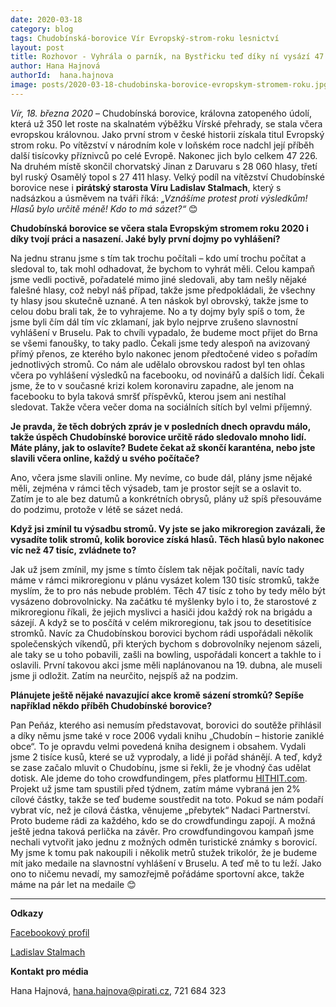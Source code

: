 ```yaml
---
date: 2020-03-18
category: blog
tags: Chudobínská-borovice Vír Evropský-strom-roku lesnictví
layout: post
title: Rozhovor - Vyhrála o parník, na Bystřicku teď díky ní vysází 47 226 nových stromků
author: Hana Hajnová  
authorId:  hana.hajnova
image: posts/2020-03-18-chudobinska-borovice-evropskym-stromem-roku.jpg
---
```


*Vír, 18. března 2020* – Chudobínská borovice, královna zatopeného údolí, která už 350 let roste na skalnatém výběžku Vírské přehrady, se stala včera evropskou královnou. Jako první strom v české historii získala titul Evropský strom roku. Po vítězství v národním kole v loňském roce nadchl její příběh další tisícovky příznivců po celé Evropě. Nakonec jich bylo celkem 47 226. Na druhém místě skončil chorvatský Jinan z Daruvaru s 28 060 hlasy, třetí byl ruský Osamělý topol s 27 411 hlasy. Velký podíl na vítězství Chudobínské borovice nese i **pirátský starosta Víru Ladislav Stalmach**, který s nadsázkou a úsměvem na tváři říká: *„Vznášíme protest proti výsledkům! Hlasů bylo určitě méně! Kdo to má sázet?“*  😊 

**Chudobínská borovice se včera stala Evropským stromem roku 2020 i díky tvojí práci a nasazení. Jaké byly první dojmy po vyhlášení?**

Na jednu stranu jsme s tím tak trochu počítali – kdo umí trochu počítat a sledoval to, tak mohl odhadovat, že bychom to vyhrát měli. Celou kampaň jsme vedli poctivě, pořadatelé mimo jiné sledovali, aby tam nešly nějaké falešné hlasy, což nebyl náš případ, takže jsme předpokládali, že všechny ty hlasy jsou skutečně uznané. A ten náskok byl obrovský, takže jsme to celou dobu brali tak, že to vyhrajeme. No a ty dojmy byly spíš o tom, že jsme byli čím dál tím víc zklamaní, jak bylo nejprve zrušeno slavnostní vyhlášení v Bruselu. Pak to chvíli vypadalo, že budeme moct přijet do Brna se všemi fanoušky, to taky padlo. Čekali jsme tedy alespoň na avizovaný přímý přenos, ze kterého bylo nakonec jenom předtočené video s pořadím jednotlivých stromů. Co nám ale udělalo obrovskou radost byl ten ohlas včera po vyhlášení výsledků na facebooku, od novinářů a dalších lidí. Čekali jsme, že to v současné krizi kolem koronaviru zapadne, ale jenom na facebooku to byla taková smršť příspěvků, kterou jsem ani nestíhal sledovat. Takže včera večer doma na sociálních sítích byl velmi příjemný. 

**Je pravda, že těch dobrých zpráv je v posledních dnech opravdu málo, takže úspěch Chudobínské borovice určitě rádo sledovalo mnoho lidí. Máte plány, jak to oslavíte? Budete čekat až skončí karanténa, nebo jste slavili včera online, každý u svého počítače?** 

Ano, včera jsme slavili online. My nevíme, co bude dál, plány jsme nějaké měli, zejména v rámci těch výsadeb, tam je prostor sejít se a oslavit to. Zatím je to ale bez datumů a konkrétních obrysů, plány už spíš přesouváme do podzimu, protože v létě se sázet nedá.

**Když jsi zmínil tu výsadbu stromů. Vy jste se jako mikroregion zavázali, že vysadíte tolik stromů, kolik borovice získá hlasů. Těch hlasů bylo nakonec víc než 47 tisíc, zvládnete to?**

Jak už jsem zmínil, my jsme s tímto číslem tak nějak počítali, navíc tady máme v rámci mikroregionu v plánu vysázet kolem 130 tisíc stromků, takže myslím, že to pro nás nebude problém. Těch 47 tisíc z toho by tedy mělo být vysázeno dobrovolnicky. Na začátku té myšlenky bylo i to, že starostové z mikroregionu říkali, že jejich myslivci a hasiči jdou každý rok na brigádu a sázejí. A když se to posčítá v celém mikroregionu, tak jsou to desetitisíce stromků. Navíc za Chudobínskou borovici bychom rádi uspořádali několik společenských víkendů, při kterých bychom s dobrovolníky nejenom sázeli, ale taky se u toho pobavili, zašli na bowling, uspořádali koncert a takhle to i oslavili. První takovou akci jsme měli naplánovanou na 19. dubna, ale museli jsme ji odložit. Zatím na neurčito, nejspíš až na podzim.

**Plánujete ještě nějaké navazující akce kromě sázení stromků? Sepíše například někdo příběh Chudobínské borovice?**

Pan Peňáz, kterého asi nemusím představovat, borovici do soutěže přihlásil a díky němu jsme také v roce 2006 vydali knihu „Chudobín – historie zaniklé obce“. To je opravdu velmi povedená kniha designem i obsahem. Vydali jsme 2 tisíce kusů, které se už vyprodaly, a lidé ji pořád shánějí. A teď, když se zase začalo mluvit o Chudobínu, jsme si řekli, že je vhodný čas udělat dotisk. Ale jdeme do toho crowdfundingem, přes platformu [HITHIT.com](https://www.hithit.com/cs/project/7320/kniha-chudobin-historie-zanikle-obce). Projekt už jsme tam spustili před týdnem, zatím máme vybraná jen 2% cílové částky, takže se teď budeme soustředit na toto. Pokud se nám podaří vybrat víc, než je cílová částka, věnujeme „přebytek“ Nadaci Partnerství. Proto budeme rádi za každého, kdo se do crowdfundingu zapojí. A možná ještě jedna taková perlička na závěr. Pro crowdfundingovou kampaň jsme nechali vytvořit jako jednu z možných odměn turistické známky s borovicí. My jsme k tomu pak nakoupili i několik metrů stužek trikolór, že je budeme mít jako medaile na slavnostní vyhlášení v Bruselu. A teď mě to tu leží. Jako ono to ničemu nevadí, my samozřejmě pořádáme sportovní akce, takže máme na pár let na medaile 😊 

---

**Odkazy**

[Facebookový profil](https://www.facebook.com/Chudobinskaborovice)

[Ladislav Stalmach](https://vysocina.pirati.cz/lide/ladislav-stalmach/)

**Kontakt pro média**

Hana Hajnová, <hana.hajnova@pirati.cz>, 721 684 323
